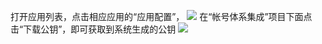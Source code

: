 打开应用列表，点击相应应用的“应用配置”，
![](http://imgcache.tce.fsphere.cn/image/mccdn.qcloud.com/static/img/cbc63ffc67051f85b0a7ce9155e4a3e2/image.png)
在“帐号体系集成”项目下面点击“下载公钥”，即可获取到系统生成的公钥
![](http://imgcache.tce.fsphere.cn/image/mccdn.qcloud.com/static/img/a4a8d694678d5502bb5b4ef4cf902c8d/image.png)